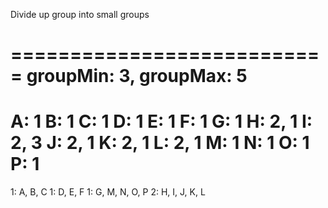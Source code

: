 
Divide up group into small groups

===========================
groupMin: 3, groupMax: 5
===========================
A: 1
B: 1
C: 1
D: 1
E: 1
F: 1
G: 1
H: 2, 1
I: 2, 3
J: 2, 1
K: 2, 1
L: 2, 1
M: 1
N: 1
O: 1
P: 1
===========================
1: A, B, C
1: D, E, F
1: G, M, N, O, P
2: H, I, J, K, L
